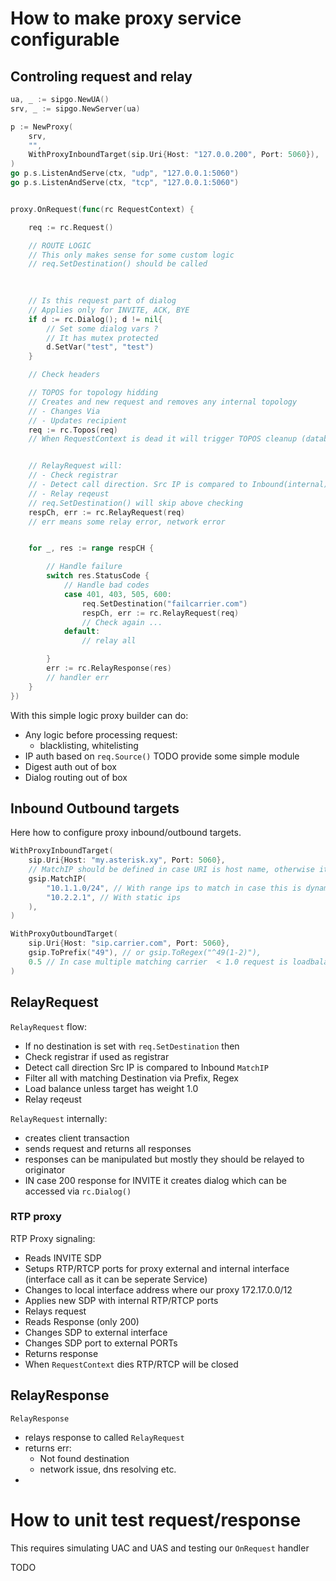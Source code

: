 
# How to make proxy service configurable



## Controling request and relay

```go 
ua, _ := sipgo.NewUA()
srv, _ := sipgo.NewServer(ua)

p := NewProxy(
    srv,
    "",
    WithProxyInboundTarget(sip.Uri{Host: "127.0.0.200", Port: 5060}),
)
go p.s.ListenAndServe(ctx, "udp", "127.0.0.1:5060")
go p.s.ListenAndServe(ctx, "tcp", "127.0.0.1:5060")


proxy.OnRequest(func(rc RequestContext) {

    req := rc.Request()

    // ROUTE LOGIC
    // This only makes sense for some custom logic
    // req.SetDestination() should be called
  
    

    // Is this request part of dialog
    // Applies only for INVITE, ACK, BYE
    if d := rc.Dialog(); d != nil{
        // Set some dialog vars ?
        // It has mutex protected
        d.SetVar("test", "test")
    }

    // Check headers

    // TOPOS for topology hidding
    // Creates and new request and removes any internal topology
    // - Changes Via
    // - Updates recipient
    req := rc.Topos(req)
    // When RequestContext is dead it will trigger TOPOS cleanup (database) ext


    // RelayRequest will:
    // - Check registrar 
    // - Detect call direction. Src IP is compared to Inbound(internal) IP Targets ranges
    // - Relay reqeust
    // req.SetDestination() will skip above checking
    respCh, err := rc.RelayRequest(req)
    // err means some relay error, network error


    for _, res := range respCH {

        // Handle failure
        switch res.StatusCode {
            // Handle bad codes
            case 401, 403, 505, 600:
                req.SetDestination("failcarrier.com")
                respCh, err := rc.RelayRequest(req)
                // Check again ...
            default:
                // relay all

        }
        err := rc.RelayResponse(res)
        // handler err
    }
})
```

With this simple logic proxy builder can do:
- Any logic before processing request:
    - blacklisting, whitelisting
- IP auth based on `req.Source()`  TODO provide some simple module
- Digest auth out of box 
- Dialog routing out of box

## Inbound Outbound targets

Here how to configure proxy inbound/outbound targets.

```go
WithProxyInboundTarget(
    sip.Uri{Host: "my.asterisk.xy", Port: 5060},
    // MatchIP should be defined in case URI is host name, otherwise it will be DNS resolved each time
    gsip.MatchIP( 
        "10.1.1.0/24", // With range ips to match in case this is dynamic
        "10.2.2.1", // With static ips
    ),
)
```

```go
WithProxyOutboundTarget(
    sip.Uri{Host: "sip.carrier.com", Port: 5060},
    gsip.ToPrefix("49"), // or gsip.ToRegex("^49(1-2)"),
    0.5 // In case multiple matching carrier  < 1.0 request is loadbalanced
)
```
## RelayRequest

`RelayRequest` flow:
- If no destination is set with `req.SetDestination` then
- Check registrar if used as registrar
- Detect call direction Src IP is compared to Inbound `MatchIP`
- Filter all with matching Destination via Prefix, Regex
- Load balance unless target has weight 1.0
- Relay reqeust


`RelayRequest` internally:
- creates client transaction 
- sends request and returns all responses
- responses can be manipulated but mostly they should be relayed to originator
- IN case 200 response for INVITE it creates dialog which can be accessed via `rc.Dialog()`


### RTP proxy

RTP Proxy signaling:
- Reads INVITE SDP
- Setups RTP/RTCP ports for proxy external and internal interface (interface call as it can be seperate Service)
- Changes to local interface address where our proxy 172.17.0.0/12
- Applies new SDP with internal RTP/RTCP ports
- Relays request
- Reads Response (only 200)
- Changes SDP to external interface 
- Changes SDP port to external PORTs
- Returns response
- When `RequestContext` dies RTP/RTCP will be closed


## RelayResponse

`RelayResponse` 
- relays response to called `RelayRequest`
- returns err:
    - Not found destination
    - network issue, dns resolving etc.
- 


# How to unit test request/response

This requires simulating UAC and UAS and testing our `OnRequest`  handler

TODO





